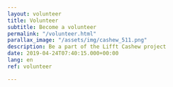 ```yaml
---
layout: volunteer
title: Volunteer
subtitle: Become a volunteer
permalink: "/volunteer.html"
parallax_image: "/assets/img/cashew_511.png"
description: Be a part of the Lifft Cashew project
date: 2019-04-24T07:40:15.000+00:00
lang: en
ref: volunteer

---
```

